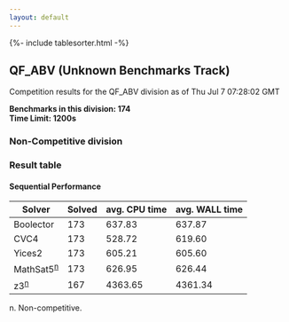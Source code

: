 ```yaml
---
layout: default
---
```

{%- include tablesorter.html -%}

##  QF_ABV (Unknown Benchmarks Track)

Competition results for the QF_ABV division as of Thu Jul 7 07:28:02 GMT

**Benchmarks in this division: 174**
<br/>
**Time Limit: 1200s**


###  Non-Competitive division 
### Result table
 




#### Sequential Performance
<table id="unknown" class="result sorted">
<thead>
<tr>
<th class="center">Solver</th>
<th class="center">Solved</th>
<th class="center">avg. CPU time </th>
<th class="center">avg. WALL time </th>
</tr>
</thead>
<tr>
<td>Boolector</td>
<td class="right">173</td>
<td class="right">637.83</td>
<td class="right">637.87</td>
</tr>
<tr>
<td>CVC4</td>
<td class="right">173</td>
<td class="right">528.72</td>
<td class="right">619.60</td>
</tr>
<tr>
<td>Yices2</td>
<td class="right">173</td>
<td class="right">605.21</td>
<td class="right">605.60</td>
</tr>
<tr>
<td>MathSat5<SUP><a href="#fn">n</a></SUP>
</td>
<td class="right">173</td>
<td class="right">626.95</td>
<td class="right">626.44</td>
</tr>
<tr>
<td>z3<SUP><a href="#fn">n</a></SUP>
</td>
<td class="right">167</td>
<td class="right">4363.65</td>
<td class="right">4361.34</td>
</tr>
</table>
<span id="fn"> n. Non-competitive.</span>


